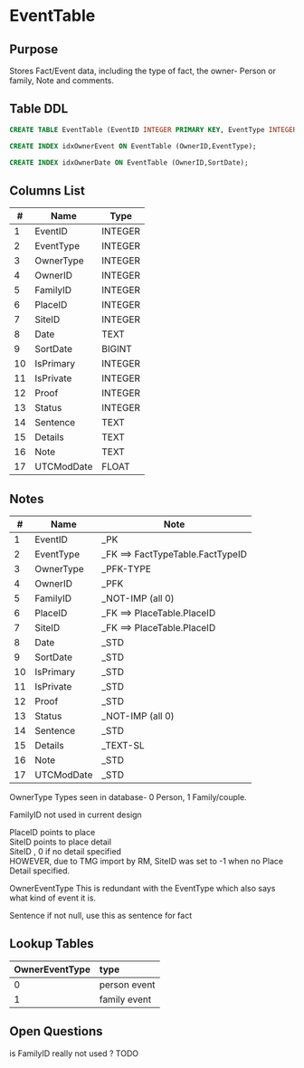 # EventTable

## Purpose

Stores Fact/Event data, including the type of fact, the owner- Person or family, Note and comments.

## Table DDL

``` SQL
CREATE TABLE EventTable (EventID INTEGER PRIMARY KEY, EventType INTEGER, OwnerType INTEGER, OwnerID INTEGER, FamilyID INTEGER, PlaceID INTEGER, SiteID INTEGER, Date TEXT, SortDate BIGINT, IsPrimary INTEGER, IsPrivate INTEGER, Proof INTEGER, Status INTEGER, Sentence TEXT, Details TEXT, Note TEXT, UTCModDate FLOAT );

CREATE INDEX idxOwnerEvent ON EventTable (OwnerID,EventType);

CREATE INDEX idxOwnerDate ON EventTable (OwnerID,SortDate);
```

## Columns List

| #   | Name       | Type    |
| --- | ---------- | ------- |
| 1   | EventID    | INTEGER |
| 2   | EventType  | INTEGER |
| 3   | OwnerType  | INTEGER |
| 4   | OwnerID    | INTEGER |
| 5   | FamilyID   | INTEGER |
| 6   | PlaceID    | INTEGER |
| 7   | SiteID     | INTEGER |
| 8   | Date       | TEXT    |
| 9   | SortDate   | BIGINT  |
| 10  | IsPrimary  | INTEGER |
| 11  | IsPrivate  | INTEGER |
| 12  | Proof      | INTEGER |
| 13  | Status     | INTEGER |
| 14  | Sentence   | TEXT    |
| 15  | Details    | TEXT    |
| 16  | Note       | TEXT    |
| 17  | UTCModDate | FLOAT   |


## Notes

| #   | Name       | Note                             |
| --- | ---------- | -------------------------------- |
| 1   | EventID    | _PK                              |
| 2   | EventType  | _FK ==> FactTypeTable.FactTypeID |
| 3   | OwnerType  | _PFK-TYPE                        |
| 4   | OwnerID    | _PFK                             |
| 5   | FamilyID   | _NOT-IMP (all 0)                 |
| 6   | PlaceID    | _FK ==> PlaceTable.PlaceID       |
| 7   | SiteID     | _FK ==> PlaceTable.PlaceID       |
| 8   | Date       | _STD                             |
| 9   | SortDate   | _STD                             |
| 10  | IsPrimary  | _STD                             |
| 11  | IsPrivate  | _STD                             |
| 12  | Proof      | _STD                             |
| 13  | Status     | _NOT-IMP (all 0)                 |
| 14  | Sentence   | _STD                         |
| 15  | Details    | _TEXT-SL                         |
| 16  | Note       | _STD                             |
| 17  | UTCModDate | _STD                             |

OwnerType
Types seen in database-
0 Person, 1 Family/couple.

FamilyID        not used in current design

PlaceID   points to place\
SiteID    points to place detail\
SiteID ,  0 if no detail specified\
          HOWEVER, due to TMG import by RM, SiteID was set to -1 when no Place Detail specified.

OwnerEventType  This is redundant with the EventType which also says what kind of event it is.

Sentence    if not null, use this as sentence for fact


## Lookup Tables

| OwnerEventType | type         |
| :------------- | :----------- |
| 0              | person event |
| 1              | family event |


## Open Questions

is FamilyID really not used ?  TODO


